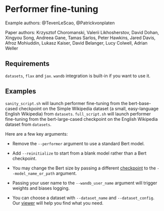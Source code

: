 # Performer fine-tuning

Example authors: @TevenLeScao, @Patrickvonplaten

Paper authors: Krzysztof Choromanski, Valerii Likhosherstov, David Dohan, Xingyou Song, Andreea Gane, Tamas Sarlos, Peter Hawkins, Jared Davis, Afroz Mohiuddin, Lukasz Kaiser, David Belanger, Lucy Colwell, Adrian Weller

## Requirements

`datasets`, `flax` and `jax`. `wandb` integration is built-in if you want to use it.

## Examples

`sanity_script.sh` will launch performer fine-tuning from the bert-base-cased checkpoint on the Simple Wikipedia dataset (a small, easy-language English Wikipedia) from `datasets`.
`full_script.sh` will launch performer fine-tuning from the bert-large-cased checkpoint on the English Wikipedia dataset from `datasets`.

Here are a few key arguments:
- Remove the `--performer` argument to use a standard Bert model.

- Add `--reinitialize` to start from a blank model rather than a Bert checkpoint.

- You may change the Bert size by passing a different [checkpoint](https://huggingface.co/transformers/pretrained_models.html) to the `--model_name_or_path` argument.

- Passing your user name to the `--wandb_user_name` argument will trigger weights and biases logging.

- You can choose a dataset with `--dataset_name` and `--dataset_config`. Our [viewer](https://huggingface.co/datasets/viewer/) will help you find what you need.
